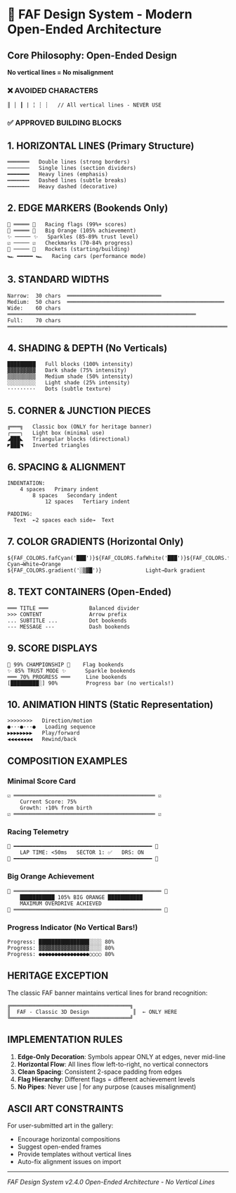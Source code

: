 # 🎨 FAF Design System - Modern Open-Ended Architecture

## Core Philosophy: Open-Ended Design
**No vertical lines = No misalignment**

### ❌ AVOIDED CHARACTERS
```
║ │ ┃ | ╎ ┆ ┊   // All vertical lines - NEVER USE
```

### ✅ APPROVED BUILDING BLOCKS

## 1. HORIZONTAL LINES (Primary Structure)
```
═══════   Double lines (strong borders)
───────   Single lines (section dividers)  
━━━━━━━   Heavy lines (emphasis)
╍╍╍╍╍╍╍   Dashed lines (subtle breaks)
┅┅┅┅┅┅┅   Heavy dashed (decorative)
```

## 2. EDGE MARKERS (Bookends Only)
```
🏁 ═════ 🏁   Racing flags (99%+ scores)
🍊 ═════ 🍊   Big Orange (105% achievement)
✨ ───── ✨   Sparkles (85-89% trust level)
☑️ ───── ☑️   Checkmarks (70-84% progress)
🚀 ───── 🚀   Rockets (starting/building)
🏎️ ━━━━━ 🏎️   Racing cars (performance mode)
```

## 3. STANDARD WIDTHS
```
Narrow:  30 chars  ══════════════════════════════
Medium:  50 chars  ══════════════════════════════════════════════════
Wide:    60 chars  ════════════════════════════════════════════════════════════
Full:    70 chars  ══════════════════════════════════════════════════════════════════════
```

## 4. SHADING & DEPTH (No Verticals)
```
█████████   Full blocks (100% intensity)
▓▓▓▓▓▓▓▓▓   Dark shade (75% intensity)
▒▒▒▒▒▒▒▒▒   Medium shade (50% intensity)
░░░░░░░░░   Light shade (25% intensity)
·········   Dots (subtle texture)
```

## 5. CORNER & JUNCTION PIECES
```
╔═══╗   Classic box (ONLY for heritage banner)
┌───┐   Light box (minimal use)
◢███◣   Triangular blocks (directional)
◤███◥   Inverted triangles
```

## 6. SPACING & ALIGNMENT
```
INDENTATION:
    4 spaces   Primary indent
        8 spaces   Secondary indent
            12 spaces   Tertiary indent

PADDING:
  Text  ←2 spaces each side→  Text  
```

## 7. COLOR GRADIENTS (Horizontal Only)
```
${FAF_COLORS.fafCyan('███')}${FAF_COLORS.fafWhite('███')}${FAF_COLORS.fafOrange('█')}   Cyan→White→Orange
${FAF_COLORS.gradient('░▒▓█')}              Light→Dark gradient
```

## 8. TEXT CONTAINERS (Open-Ended)
```
═══ TITLE ═══             Balanced divider
>>> CONTENT               Arrow prefix
... SUBTITLE ...          Dot bookends
--- MESSAGE ---           Dash bookends
```

## 9. SCORE DISPLAYS
```
🏁 99% CHAMPIONSHIP 🏁    Flag bookends
✨ 85% TRUST MODE ✨      Sparkle bookends
═══ 70% PROGRESS ═══     Line bookends
[█████████░] 90%         Progress bar (no verticals!)
```

## 10. ANIMATION HINTS (Static Representation)
```
>>>>>>>>   Direction/motion
●···●···●   Loading sequence
▶▶▶▶▶▶▶▶   Play/forward
◀◀◀◀◀◀◀◀   Rewind/back
```

## COMPOSITION EXAMPLES

### Minimal Score Card
```
☑️ ═════════════════════════════════════════════ ☑️
    Current Score: 75%
    Growth: ↑10% from birth
☑️ ═════════════════════════════════════════════ ☑️
```

### Racing Telemetry
```
🏁 ━━━━━━━━━━━━━━━━━━━━━━━━━━━━━━━━━━━━━━━━━━━━ 🏁
    LAP TIME: <50ms   SECTOR 1: ✅   DRS: ON
🏁 ━━━━━━━━━━━━━━━━━━━━━━━━━━━━━━━━━━━━━━━━━━━━ 🏁
```

### Big Orange Achievement
```
🍊 ═══════════════════════════════════════════════ 🍊
    ███████████ 105% BIG ORANGE ███████████
    MAXIMUM OVERDRIVE ACHIEVED
🍊 ═══════════════════════════════════════════════ 🍊
```

### Progress Indicator (No Vertical Bars!)
```
Progress: ████████████████░░░░ 80%
Progress: ▓▓▓▓▓▓▓▓▓▓▓▓▓▓▓▓░░░░ 80%
Progress: ●●●●●●●●●●●●●●●●○○○○ 80%
```

## HERITAGE EXCEPTION
The classic FAF banner maintains vertical lines for brand recognition:
```
╔══════════════════════════════════════╗
║  FAF - Classic 3D Design              ║  ← ONLY HERE
╚══════════════════════════════════════╝
```

## IMPLEMENTATION RULES

1. **Edge-Only Decoration**: Symbols appear ONLY at edges, never mid-line
2. **Horizontal Flow**: All lines flow left-to-right, no vertical connectors
3. **Clean Spacing**: Consistent 2-space padding from edges
4. **Flag Hierarchy**: Different flags = different achievement levels
5. **No Pipes**: Never use | for any purpose (causes misalignment)

## ASCII ART CONSTRAINTS

For user-submitted art in the gallery:
- Encourage horizontal compositions
- Suggest open-ended frames
- Provide templates without vertical lines
- Auto-fix alignment issues on import

---

*FAF Design System v2.4.0*
*Open-Ended Architecture - No Vertical Lines*